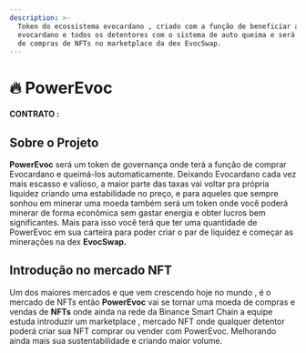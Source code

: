 ```yaml
---
description: >-
  Token do ecossistema evocardano , criado com a função de beneficiar a
  evocardano e todos os detentores com o sistema de auto queima e será uma moeda
  de compras de NFTs no marketplace da dex EvocSwap.
---
```


# 🔥 PowerEvoc

**CONTRATO  :**

## Sobre o Projeto

**PowerEvoc** será um token de governança onde terá a função de comprar Evocardano e queimá-los automaticamente. Deixando Evocardano cada vez mais escasso e valioso,  a maior parte das taxas vai voltar pra própria liquidez criando uma estabilidade no preço, e para aqueles que sempre sonhou em minerar uma moeda também será um token onde você poderá  minerar de forma econômica sem gastar energia e obter lucros bem significantes. Mais para isso você terá que ter uma quantidade de PowerEvoc em sua carteira para poder criar o par de liquidez e começar as minerações na dex **EvocSwap.**



## Introdução no mercado NFT

Um dos maiores mercados e que vem crescendo hoje no mundo , é o mercado de NFTs então **PowerEvoc**  vai se tornar uma moeda de compras e vendas de **NFTs** onde ainda na rede da Binance Smart Chain a equipe estuda introduzir um marketplace ,  mercado NFT onde qualquer detentor poderá criar sua NFT comprar ou vender com PowerEvoc. Melhorando ainda mais sua sustentabilidade e criando maior volume.

